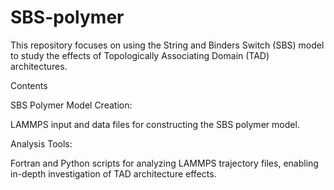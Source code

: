 # SBS-polymer

This repository focuses on using the String and Binders Switch (SBS) model to study the effects of Topologically Associating Domain (TAD) architectures.

Contents

SBS Polymer Model Creation:

LAMMPS input and data files for constructing the SBS polymer model.

Analysis Tools:

Fortran and Python scripts for analyzing LAMMPS trajectory files, enabling in-depth investigation of TAD architecture effects.
